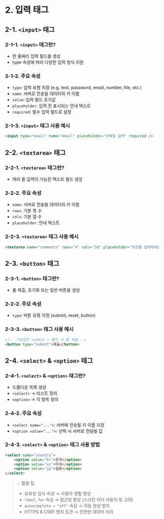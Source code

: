 # 2. 입력 태그

## 2-1. `<input>` 태그

### 2-1-1. `<input>` 태그란?

-   한 줄짜리 입력 필드를 생성
-   type 속성에 따라 다양한 입력 방식 지원

### 2-1-2. 주요 속성

-   `type`: 입력 유형 지정 (e.g. text, password, email, number, file, etc.)
-   `name`: 서버로 전송될 데이터의 키 이름
-   `value`: 입력 필드 초기값
-   `placeholder`: 입력 전 표시되는 안내 텍스트
-   `required`: 필수 입력 필드로 설정

### 2-1-3. `<input>` 태그 사용 예시

```html
<input type="email" name="email" placeholder="이메일 입력" required />
```

## 2-2. `<textarea>` 태그

### 2-2-1. `<textarea>` 태그란?

-   여러 줄 입력이 가능한 텍스트 필드 생성

### 2-2-2. 주요 속성

-   `name`: 서버로 전송될 데이터의 키 이름
-   `rows`: 기본 행 수
-   `cols`: 기본 열 수
-   `placeholder`: 안내 텍스트

### 2-2-3. `<textarea>` 태그 사용 예시

```html
<textarea name="comments" rows="4" cols="50" placeholder="의견을 입력하세요"></textarea>
```

## 2-3. `<button>` 태그

### 2-3-1. `<button>` 태그란?

-   폼 제출, 초기화 또는 일반 버튼을 생성

### 2-2-2. 주요 속성

-   `type`: 버튼 유형 지정 (submit, reset, button)

### 2-3-3. `<button>` 태그 사용 예시

```html
<!-- 기본값은 submit → 클릭 시 폼 제출 -->
<button type="submit">제출</button>
```

## 2-4. `<select>` & `<option>` 태그

### 2-4-1. `<select>` & `<option>` 태그란?

-   드롭다운 목록 생성
-   `<select>` → 리스트 정의
-   `<option>` → 각 항목 정의

### 2-4-2. 주요 속성

-   `<select name="...">`: 서버에 전송될 키 이름 지정
-   `<option value="...">`: 선택 시 서버로 전달될 값

### 2-4-3. `<select>` & `<option>` 태그 사용 방법

```html
<select name="country">
    <option value="kr">한국</option>
    <option value="us">미국</option>
    <option value="jp">일본</option>
</select>
```

> 💡 활용 팁
>
> -   유효성 검사 속성 → 사용자 경험 향상
> -   `label`, `for` 속성 → 접근성 향상 (스크린 리더 사용자 등 고려)
> -   `autocomplete = "off"` 속성 → 자동 완성 방지
> -   HTTPS & CSRF 방지 토큰 → 안전한 데이터 처리
